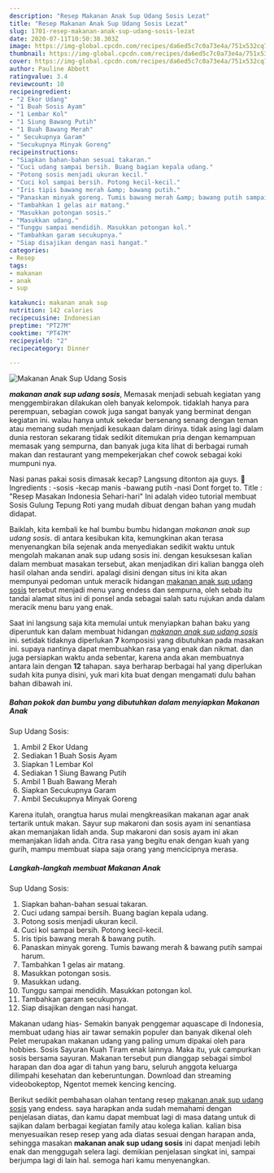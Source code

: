 ```yaml
---
description: "Resep Makanan Anak Sup Udang Sosis Lezat"
title: "Resep Makanan Anak Sup Udang Sosis Lezat"
slug: 1701-resep-makanan-anak-sup-udang-sosis-lezat
date: 2020-07-11T10:50:38.303Z
image: https://img-global.cpcdn.com/recipes/da6ed5c7c0a73e4a/751x532cq70/makanan-anak-sup-udang-sosis-foto-resep-utama.jpg
thumbnail: https://img-global.cpcdn.com/recipes/da6ed5c7c0a73e4a/751x532cq70/makanan-anak-sup-udang-sosis-foto-resep-utama.jpg
cover: https://img-global.cpcdn.com/recipes/da6ed5c7c0a73e4a/751x532cq70/makanan-anak-sup-udang-sosis-foto-resep-utama.jpg
author: Pauline Abbott
ratingvalue: 3.4
reviewcount: 10
recipeingredient:
- "2 Ekor Udang"
- "1 Buah Sosis Ayam"
- "1 Lembar Kol"
- "1 Siung Bawang Putih"
- "1 Buah Bawang Merah"
- " Secukupnya Garam"
- "Secukupnya Minyak Goreng"
recipeinstructions:
- "Siapkan bahan-bahan sesuai takaran."
- "Cuci udang sampai bersih. Buang bagian kepala udang."
- "Potong sosis menjadi ukuran kecil."
- "Cuci kol sampai bersih. Potong kecil-kecil."
- "Iris tipis bawang merah &amp; bawang putih."
- "Panaskan minyak goreng. Tumis bawang merah &amp; bawang putih sampai harum."
- "Tambahkan 1 gelas air matang."
- "Masukkan potongan sosis."
- "Masukkan udang."
- "Tunggu sampai mendidih. Masukkan potongan kol."
- "Tambahkan garam secukupnya."
- "Siap disajikan dengan nasi hangat."
categories:
- Resep
tags:
- makanan
- anak
- sup

katakunci: makanan anak sup 
nutrition: 142 calories
recipecuisine: Indonesian
preptime: "PT27M"
cooktime: "PT47M"
recipeyield: "2"
recipecategory: Dinner

---
```



![Makanan Anak
Sup Udang Sosis](https://img-global.cpcdn.com/recipes/da6ed5c7c0a73e4a/751x532cq70/makanan-anak-sup-udang-sosis-foto-resep-utama.jpg)

<b><i>makanan anak
sup udang sosis</i></b>, Memasak menjadi sebuah kegiatan yang menggembirakan dilakukan oleh banyak kelompok. tidaklah hanya para perempuan, sebagian cowok juga sangat banyak yang berminat dengan kegiatan ini. walau hanya untuk sekedar bersenang senang dengan teman atau memang sudah menjadi kesukaan dalam dirinya. tidak asing lagi dalam dunia restoran sekarang tidak sedikit ditemukan pria dengan kemampuan memasak yang sempurna, dan banyak juga kita lihat di berbagai rumah makan dan restaurant yang mempekerjakan chef cowok sebagai koki mumpuni nya.

Nasi panas pakai sosis dimasak kecap? Langsung ditonton aja guys. 🤑 Ingredients : -sosis -kecap manis -bawang putih -nasi Dont forget to. Title : &#34;Resep Masakan Indonesia Sehari-hari&#34; Ini adalah video tutorial membuat Sosis Gulung Tepung Roti yang mudah dibuat dengan bahan yang mudah didapat.

Baiklah, kita kembali ke hal bumbu bumbu hidangan <i>makanan anak
sup udang sosis</i>. di antara kesibukan kita, kemungkinan akan terasa menyenangkan bila sejenak anda menyediakan sedikit waktu untuk mengolah makanan anak
sup udang sosis ini. dengan kesuksesan kalian dalam membuat masakan tersebut, akan menjadikan diri kalian bangga oleh hasil olahan anda sendiri. apalagi disini dengan situs ini kita akan mempunyai pedoman untuk meracik hidangan <u>makanan anak
sup udang sosis</u> tersebut menjadi menu yang endess dan sempurna, oleh sebab itu tandai alamat situs ini di ponsel anda sebagai salah satu rujukan anda dalam meracik menu baru yang enak.


Saat ini langsung saja kita memulai untuk menyiapkan bahan baku yang diperuntuk kan dalam membuat hidangan <u><i>makanan anak
sup udang sosis</i></u> ini. setidak tidaknya diperlukan <b>7</b> komposisi yang dibutuhkan pada masakan ini. supaya nantinya dapat membuahkan rasa yang enak dan nikmat. dan juga persiapkan waktu anda sebentar, karena anda akan membuatnya antara lain dengan <b>12</b> tahapan. saya berharap berbagai hal yang diperlukan sudah kita punya disini, yuk mari kita buat dengan mengamati dulu bahan bahan dibawah ini.

<!--inarticleads1-->

##### Bahan pokok dan bumbu yang dibutuhkan dalam menyiapkan Makanan Anak
Sup Udang Sosis:

1. Ambil 2 Ekor Udang
1. Sediakan 1 Buah Sosis Ayam
1. Siapkan 1 Lembar Kol
1. Sediakan 1 Siung Bawang Putih
1. Ambil 1 Buah Bawang Merah
1. Siapkan  Secukupnya Garam
1. Ambil Secukupnya Minyak Goreng


Karena itulah, orangtua harus mulai mengkreasikan makanan agar anak tertarik untuk makan. Sayur sup makaroni dan sosis ayam ini senantiasa akan memanjakan lidah anda. Sup makaroni dan sosis ayam ini akan memanjakan lidah anda. Citra rasa yang begitu enak dengan kuah yang gurih, mampu membuat siapa saja orang yang mencicipnya merasa. 

<!--inarticleads2-->

##### Langkah-langkah membuat Makanan Anak
Sup Udang Sosis:

1. Siapkan bahan-bahan sesuai takaran.
1. Cuci udang sampai bersih. Buang bagian kepala udang.
1. Potong sosis menjadi ukuran kecil.
1. Cuci kol sampai bersih. Potong kecil-kecil.
1. Iris tipis bawang merah &amp; bawang putih.
1. Panaskan minyak goreng. Tumis bawang merah &amp; bawang putih sampai harum.
1. Tambahkan 1 gelas air matang.
1. Masukkan potongan sosis.
1. Masukkan udang.
1. Tunggu sampai mendidih. Masukkan potongan kol.
1. Tambahkan garam secukupnya.
1. Siap disajikan dengan nasi hangat.


Makanan udang hias- Semakin banyak penggemar aquascape di Indonesia, membuat udang hias air tawar semakin populer dan banyak dikenal oleh Pelet merupakan makanan udang yang paling umum dipakai oleh para hobbies. Sosis Sayuran Kuah Tiram enak lainnya. Maka itu, yuk campurkan sosis bersama sayuran. Makanan tersebut pun dianggap sebagai simbol harapan dan doa agar di tahun yang baru, seluruh anggota keluarga dilimpahi kesehatan dan keberuntungan. Download dan streaming videobokeptop, Ngentot memek kencing kencing. 

Berikut sedikit pembahasan olahan tentang resep <u>makanan anak
sup udang sosis</u> yang endess. saya harapkan anda sudah memahami dengan penjelasan diatas, dan kamu dapat membuat lagi di masa datang untuk di sajikan dalam berbagai kegiatan family atau kolega kalian. kalian bisa menyesuaikan resep resep yang ada diatas sesuai dengan harapan anda, sehingga masakan <b>makanan anak
sup udang sosis</b> ini dapat menjadi lebih enak dan menggugah selera lagi. demikian penjelasan singkat ini, sampai berjumpa lagi di lain hal. semoga hari kamu menyenangkan.
